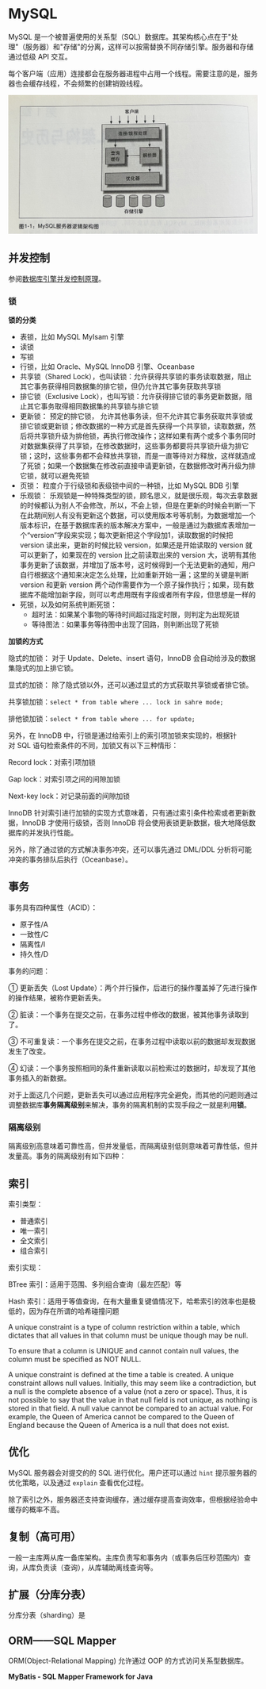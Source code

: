 # MySQL

MySQL 是一个被普遍使用的关系型（SQL）数据库。其架构核心点在于"处理"（服务器）和"存储"的分离，这样可以按需替换不同存储引擎。服务器和存储通过低级 API 交互。

每个客户端（应用）连接都会在服务器进程中占用一个线程。需要注意的是，服务器也会缓存线程，不会频繁的创建销毁线程。

![](rdbms-mysql-arch.jpg)



## 并发控制

参阅[数据库引擎并发控制原理](../JavaSE/Java/Concurrency.md#附录：数据库引擎并发控制原理)。

### 锁

**锁的分类**

- 表锁，比如 MySQL MyIsam 引擎
- 读锁
- 写锁
- 行锁，比如 Oracle、MySQL InnoDB 引擎、Oceanbase
- 共享锁（Shared Lock），也叫读锁：允许获得共享锁的事务读取数据，阻止其它事务获得相同数据集的排它锁，但仍允许其它事务获取共享锁
- 排它锁（Exclusive Lock），也叫写锁：允许获得排它锁的事务更新数据，阻止其它事务取得相同数据集的共享锁与排它锁
- 更新锁： 预定的排它锁， 允许其他事务读，但不允许其它事务获取共享锁或排它锁或更新锁；修改数据的一种方式是首先获得一个共享锁，读取数据，然后将共享锁升级为排他锁，再执行修改操作；这样如果有两个或多个事务同时对数据集获得了共享锁，在修改数据时，这些事务都要将共享锁升级为排它锁；这时，这些事务都不会释放共享锁，而是一直等待对方释放，这样就造成了死锁；如果一个数据集在修改前直接申请更新锁，在数据修改时再升级为排它锁，就可以避免死锁
- 页锁： 粒度介于行级锁和表级锁中间的一种锁，比如 MySQL BDB 引擎
- 乐观锁： 乐观锁是一种特殊类型的锁，顾名思义，就是很乐观，每次去拿数据的时候都认为别人不会修改，所以，不会上锁，但是在更新的时候会判断一下在此期间别人有没有更新这个数据，可以使用版本号等机制，为数据增加一个版本标识，在基于数据库表的版本解决方案中，一般是通过为数据库表增加一个“version”字段来实现；每次更新把这个字段加1，读取数据的时候把 version 读出来，更新的时候比较 version，如果还是开始读取的 version 就可以更新了，如果现在的 version 比之前读取出来的 version 大，说明有其他事务更新了该数据，并增加了版本号，这时候得到一个无法更新的通知，用户自行根据这个通知来决定怎么处理，比如重新开始一遍；这里的关键是判断 version 和更新 version 两个动作需要作为一个原子操作执行；如果，现有数据库不能增加新字段，则可以考虑用既有字段或者所有字段，但思想是一样的
- 死锁，以及如何系统判断死锁：
  - 超时法：如果某个事物的等待时间超过指定时限，则判定为出现死锁
  - 等待图法：如果事务等待图中出现了回路，则判断出现了死锁

**加锁的方式**

隐式的加锁： 对于 Update、Delete、insert 语句，InnoDB 会自动给涉及的数据集隐式的加上排它锁。

显式的加锁： 除了隐式锁以外，还可以通过显式的方式获取共享锁或者排它锁。

共享锁加锁：`select * from table where ... lock in sahre mode;`

排他锁加锁：`select * from table where ... for update;`

另外，在 InnoDB 中，行锁是通过给索引上的索引项加锁来实现的，根据针对 SQL 语句检索条件的不同，加锁又有以下三种情形：

Record lock：对索引项加锁

Gap lock：对索引项之间的间隙加锁

Next-key lock：对记录前面的间隙加锁

InnoDB 针对索引进行加锁的实现方式意味着，只有通过索引条件检索或者更新数据，InnoDB 才使用行级锁，否则 InnoDB 将会使用表锁更新数据，极大地降低数据库的并发执行性能。

另外，除了通过锁的方式解决事务冲突，还可以事先通过 DML/DDL 分析将可能冲突的事务排队后执行（Oceanbase）。

## 事务

事务具有四种属性（ACID）：

- 原子性/A
- 一致性/C
- 隔离性/I
- 持久性/D

事务的问题：

① 更新丢失（Lost Update）：两个并行操作，后进行的操作覆盖掉了先进行操作的操作结果，被称作更新丢失。

② 脏读：一个事务在提交之前，在事务过程中修改的数据，被其他事务读取到了。

③ 不可重复读：一个事务在提交之前，在事务过程中读取以前的数据却发现数据发生了改变。

④ 幻读：一个事务按照相同的条件重新读取以前检索过的数据时，却发现了其他事务插入的新数据。

对于上面这几个问题，更新丢失可以通过应用程序完全避免，而其他的问题则通过调整数据库**事务隔离级别**来解决，事务的隔离机制的实现手段之一就是利用**锁**。

### 隔离级别

隔离级别高意味着可靠性高，但并发量低，而隔离级别低则意味着可靠性低，但并发量高。事务的隔离级别有如下四种：



## 索引

索引类型：

- 普通索引
- 唯一索引
- 全文索引
- 组合索引

索引实现：

BTree 索引：适用于范围、多列组合查询（最左匹配）等

Hash 索引：适用于等值查询，在有大量重复键值情况下，哈希索引的效率也是极低的，因为存在所谓的哈希碰撞问题

A unique constraint is a type of column restriction within a table, which dictates that all values in that column must be unique though may be null.

To ensure that a column is UNIQUE and cannot contain null values, the column must be specified as NOT NULL.

A unique constraint is defined at the time a table is created. A unique constraint allows null values. Initially, this may seem like a contradiction, but a null is the complete absence of a value (not a zero or space). Thus, it is not possible to say that the value in that null field is not unique, as nothing is stored in that field. A null value cannot be compared to an actual value. For example, the Queen of America cannot be compared to the Queen of England because the Queen of America is a null that does not exist.

## 优化

MySQL 服务器会对提交的的 SQL 进行优化。用户还可以通过 `hint` 提示服务器的优化策略，以及通过 `explain` 查看优化过程。

除了索引之外，服务器还支持查询缓存，通过缓存提高查询效率，但根据经验命中缓存的概率不高。

## 复制（高可用）

一般一主库两从库一备库架构。主库负责写和事务内（或事务后压秒范围内）查询，从库负责读（查询），从库辅助离线查询等。

## 扩展（分库分表）

分库分表（sharding）是

## ORM——SQL Mapper

ORM(Object-Relational Mapping) 允许通过 OOP 的方式访问关系型数据库。

**MyBatis - SQL Mapper Framework for Java**
